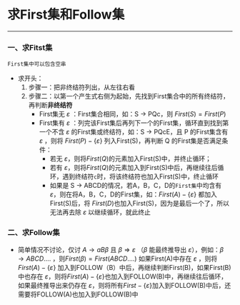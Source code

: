 # 求First集和Follow集

---

### 一、求Fitst集

```
First集中可以包含空串
```
- 求开头：
	1. 步骤一：把非终结符列出，从左往右看
	2. 步骤二：以第一个产生式右侧为起始，先找到First集合中的所有终结符，再判断**非终结符**
		- First集无 $\varepsilon$ ：First集合相同，如：S $\rightarrow$ PQc，则 $First(S)=First(P)$
		- First集有 $\varepsilon$ ：列完该First集后再列下一个的First集，循环直到找到第一个不含 $\varepsilon$ 的First集或终结符，如：S $\rightarrow$ PQcE，且 P 的First集含有 $\varepsilon$ ，则将 $First(P)-\{\varepsilon\}$ 列入First(S)，再判断 Q 的First集是否满足条件：
			- 若无 $\varepsilon$，则将$First(Q)$的元素加入First(S)中，并终止循环；
			- 若有 $\varepsilon$，则将$First(Q)$的元素加入到First(S)中后，再继续往后循环，遇到终结符`c`时，将该终结符也加入First(S)中，终止循环
			- 如果是 S $\rightarrow$ ABCD的情况，若A，B，C，D的`First集`中均含有 $\varepsilon$，则在将A，B，C，D的First集，如：$First(A)-\{\varepsilon\}$ 都加入First(S)后，将 $First(D)$也加入First(S)，因为是最后一个了，所以无法再去除 $\varepsilon$ 以继续循环，就此终止
### 二、求Follow集

- 简单情况不讨论，仅讨 $A\rightarrow aB\beta$ 且 $\beta\Rightarrow\varepsilon$ （$\beta$ 能最终推导出 $\varepsilon$），例如：$\beta\rightarrow ABCD....$ ，则$First(\beta)=First(ABCD....)$ 如果First(A)中存在 $\varepsilon$ ，则将 $First(A)-\{\varepsilon\}$ 加入到FOLLOW（B）中后，再继续判断First(B)，如果First(B)中也存在 $\varepsilon$，则将$First(A)-\{\varepsilon\}$也加入到FOLLOW(B)中，再继续往后循环，如果最终推导出来仍存在 $\varepsilon$，则将所有$First-\{\varepsilon\}$加入到FOLLOW(B)中后，还需要将FOLLOW(A)也加入到FOLLOW(B)中